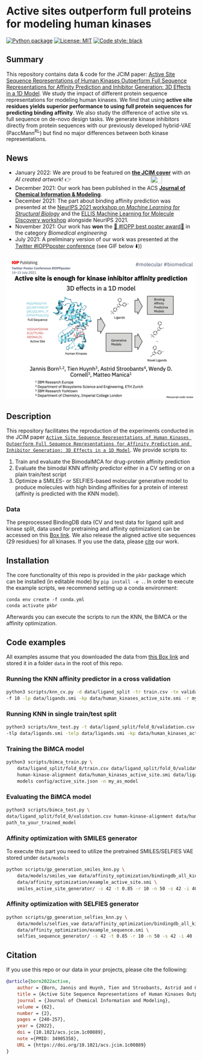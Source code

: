 # Active sites outperform full proteins for modeling human kinases
[![Python package](https://github.com/PaccMann/paccmann_kinase_binding_residues/actions/workflows/python-package.yml/badge.svg)](https://github.com/PaccMann/paccmann_kinase_binding_residues/actions/workflows/python-package.yml)
[![License: MIT](https://img.shields.io/badge/License-MIT-yellow.svg)](https://opensource.org/licenses/MIT)
[![Code style: black](https://img.shields.io/badge/code%20style-black-000000.svg)](https://github.com/psf/black)

## Summary
This repository contains data & code for the JCIM paper: [Active Site Sequence Representations of Human Kinases Outperform Full Sequence Representations for Affinity Prediction and Inhibitor Generation: 3D Effects in a 1D Model](https://pubs.acs.org/doi/10.1021/acs.jcim.1c00889). We study the impact of different protein sequence representations for modeling human kinases. We find that using **active site residues yields superior performance to using full protein sequences for predicting binding affinity**. We also study the difference of active site vs. full sequence on de-novo design tasks. We generate kinase inhibitors directly from protein sequences with our previously developed hybrid-VAE (PaccMann<sup>RL</sup>) but find no major differences between both kinase representations.


## News
- January 2022: We are proud to be featured on [**the JCIM cover**](https://pubs.acs.org/toc/jcisd8/62/2) with _an AI created artwork_! 👉  <img align="right" width="25%" height="25%" src="https://github.com/PaccMann/paccmann_kinase_binding_residues/blob/master/assets/cover.jpg">
- December 2021: Our work has been published in the ACS [**Journal of Chemical Information & Modeling**](https://pubs.acs.org/doi/10.1021/acs.jcim.1c00889). 
- December 2021: The part about binding affinity prediction was presented at the [NeurIPS 2021 workshop on *Machine Learning for Structural Biology*](https://www.mlsb.io) and the [ELLIS Machine Learning for Molecule Discovery workshop](https://moleculediscovery.github.io/workshop2021/) alongside NeurIPS 2021.
- November 2021: Our work has **won** the [🥇 #IOPP best poster award🥇](https://ioppublishing.org/twitter-conference/) in the category *Biomedical engineering* 
- July 2021: A preliminary version of our work was presented at the [Twitter #IOPPposter conference](https://ioppublishing.org/twitter-conference/) (see GIF below ⬇️))

![Summary GIF](https://github.com/PaccMann/paccmann_kinase_binding_residues/blob/master/assets/summary.gif "Summary GIF")


## Description
This repository facilitates the reproduction of the experiments conducted in the JCIM paper [`Active Site Sequence Representations of Human Kinases Outperform Full Sequence Representations for Affinity Prediction and Inhibitor Generation: 3D Effects in a 1D Model`](https://pubs.acs.org/doi/10.1021/acs.jcim.1c00889). We provide scripts to:
1. Train and evaluate the BimodalMCA for drug-protein affinity prediction
2. Evaluate the bimodal KNN affinity predictor either in a CV setting or on a plain train/test script
3. Optimize a SMILES- or SELFIES-based molecular generative model to produce molecules with high binding affinities for a protein of interest (affinity is predicted with the KNN model).

### Data
The preprocessed BindingDB data (CV and test data for ligand split and kinase split, data used for pretraining and affinity optimization) can be accessed on this [Box link](https://ibm.biz/active_site_data). We also release the aligned active site sequences (29 residues) for all kinases. If you use the data, please [cite](#citation) our work.


## Installation

The core functionality of this repo is provided in the `pkbr` package which can be installed (in editable mode) by `pip install -e .`.
In order to execute the example scripts, we recommend setting up a conda environment:


```console
conda env create -f conda.yml
conda activate pkbr
```
Afterwards you can execute the scripts to run the KNN, the BiMCA or the affinity optimization.

## Code examples
All examples assume that you downloaded the data from [this Box link](https://ibm.biz/active_site_data) and stored it in a folder `data` in the root of this repo.

### Running the KNN affinity predictor in a cross validation
```sh
python3 scripts/knn_cv.py -d data/ligand_split -tr train.csv -te validation.csv \
-f 10 -lp data/ligands.smi -kp data/human_kinases_active_site.smi -r my_cv_results
```

### Running KNN in single train/test split
```sh
python3 scripts/knn_test.py -t data/ligand_split/fold_0/validation.csv -test data/ligand_split/fold_0/test.csv \
-tlp data/ligands.smi -telp data/ligands.smi -kp data/human_kinases_active_site.smi -r my_results.csv
```

### Training the BiMCA model
```sh
python3 scripts/bimca_train.py \
	data/ligand_split/fold_0/train.csv data/ligand_split/fold_0/validation.csv data/ligand_split/fold_0/test.csv \
	human-kinase-alignment data/human_kinases_active_site.smi data/ligands.smi data/smiles_vocab.json \
	models config/active_site.json -n my_as_model
```

### Evaluating the BiMCA model
```sh
python3 scripts/bimca_test.py \
data/ligand_split/fold_0/validation.csv human-kinase-alignment data/human_kinases_sequence.smi data/ligands.smi \
path_to_your_trained_model

```

### Affinity optimization with SMILES generator
To execute this part you need to utilize the pretrained SMILES/SELFIES VAE stored under `data/models`
```sh
python scripts/gp_generation_smiles_knn.py \
    data/models/smiles_vae data/affinity_optimization/bindingdb_all_kinase_active_site.csv \
    data/affinity_optimization/example_active_site.smi \
    smiles_active_site_generator/ -s 42 -t 0.85 -r 10 -n 50 -s 42 -i 40 -c 80
```

### Affinity optimization with SELFIES generator
```sh
python scripts/gp_generation_selfies_knn.py \
    data/models/selfies_vae data/affinity_optimization/bindingdb_all_kinase_sequence.csv \
    data/affinity_optimization/example_sequence.smi \
    selfies_sequence_generator/ -s 42 -t 0.85 -r 10 -n 50 -s 42 -i 40 -c 80
```


## Citation
If you use this repo or our data in your projects, please cite the following:

```bib
@article{born2022active,
	author = {Born, Jannis and Huynh, Tien and Stroobants, Astrid and Cornell, Wendy D. and Manica, Matteo},
	title = {Active Site Sequence Representations of Human Kinases Outperform Full Sequence Representations for Affinity Prediction and Inhibitor Generation: 3D Effects in a 1D Model},
	journal = {Journal of Chemical Information and Modeling},
	volume = {62},
	number = {2},
	pages = {240-257},
	year = {2022},
	doi = {10.1021/acs.jcim.1c00889},
	note ={PMID: 34905358},
	URL = {https://doi.org/10.1021/acs.jcim.1c00889}
}
```
